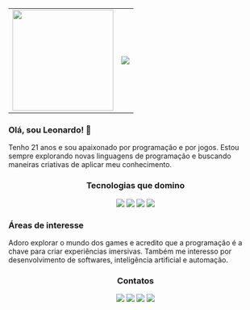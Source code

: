 <table>
  <div align="center">
    <td>
        <img src="https://media1.tenor.com/m/_NCgJr160TAAAAAC/chaves-chavo.gif" width="200" height="200" >
    </td>
    <td >
      <img src="https://github-readme-stats.vercel.app/api?username=Leozitos96&theme=aura_dark&show_icons=true" >
    </td>
  </div>
</table>
<table>
  <div>
  <div>
    <h3 align="left">
        Olá, sou Leonardo! 👋
    </h3>
  <p align="left">
    Tenho 21 anos e sou apaixonado por programação e por jogos. Estou sempre explorando novas linguagens de programação e buscando maneiras criativas de aplicar meu         conhecimento.
  </p>
    <h3 align="center">
        Tecnologias que domino
    </h3>
<div align="center">
    <img src="https://custom-icon-badges.demolab.com/badge/C%23-%23239120.svg?logo=cshrp&logoColor=white"/>
    <img src="https://img.shields.io/badge/Java-%23ED8B00.svg?logo=openjdk&logoColor=white"/>
    <img src="https://img.shields.io/badge/MySQL-4479A1?logo=mysql&logoColor=fff"/>
    <img src="https://img.shields.io/badge/Unity-%23000000.svg?logo=unity&logoColor=white"/>
</div>
    <h3 align="left">
         Áreas de interesse
    </h3>
  <p align="left">
     Adoro explorar o mundo dos games e acredito que a programação é a chave para criar experiências imersivas. Também me interesso por desenvolvimento de softwares, inteligência artificial e automação.
  </p>
      <h3 align="center">
        Contatos
    </h3>
    <div align="center">
      <img src="https://img.shields.io/badge/Discord-%235865F2.svg?&logo=discord&logoColor=white"/>
      <img src="https://custom-icon-badges.demolab.com/badge/LinkedIn-0A66C2?logo=linkedin-white&logoColor=fff"/>
      <img src="https://img.shields.io/badge/Twitch-%239146FF.svg?logo=Twitch&logoColor=white"/>
      <img src="https://img.shields.io/badge/X-%23000000.svg?logo=X&logoColor=white"/>
    </div>
    </div>
</div>
</table>
